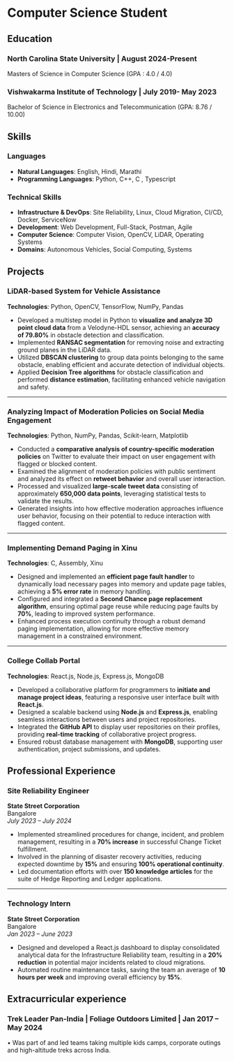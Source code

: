# Computer Science Student

## Education

### North Carolina State University | August 2024-Present

Masters of Science in Computer Science (GPA : 4.0 / 4.0)

### Vishwakarma Institute of Technology | July 2019- May 2023

Bachelor of Science in Electronics and Telecommunication (GPA: 8.76 / 10.00)

## Skills

### Languages

- **Natural Languages**: English, Hindi, Marathi
- **Programming Languages**: Python, C++, C , Typescript

### Technical Skills

- **Infrastructure & DevOps**: Site Reliability, Linux, Cloud Migration, CI/CD, Docker, ServiceNow
- **Development**: Web Development, Full-Stack, Postman, Agile
- **Computer Science**: Computer Vision, OpenCV, LiDAR, Operating Systems
- **Domains**: Autonomous Vehicles, Social Computing, Systems

## Projects

### LiDAR-based System for Vehicle Assistance

**Technologies**: Python, OpenCV, TensorFlow, NumPy, Pandas

- Developed a multistep model in Python to **visualize and analyze 3D point cloud data** from a Velodyne-HDL sensor, achieving an **accuracy of 79.80%** in obstacle detection and classification.
- Implemented **RANSAC segmentation** for removing noise and extracting ground planes in the LiDAR data.
- Utilized **DBSCAN clustering** to group data points belonging to the same obstacle, enabling efficient and accurate detection of individual objects.
- Applied **Decision Tree algorithms** for obstacle classification and performed **distance estimation**, facilitating enhanced vehicle navigation and safety.

---

### Analyzing Impact of Moderation Policies on Social Media Engagement

**Technologies**: Python, NumPy, Pandas, Scikit-learn, Matplotlib

- Conducted a **comparative analysis of country-specific moderation policies** on Twitter to evaluate their impact on user engagement with flagged or blocked content.
- Examined the alignment of moderation policies with public sentiment and analyzed its effect on **retweet behavior** and overall user interaction.
- Processed and visualized **large-scale tweet data** consisting of approximately **650,000 data points**, leveraging statistical tests to validate the results.
- Generated insights into how effective moderation approaches influence user behavior, focusing on their potential to reduce interaction with flagged content.

---

### Implementing Demand Paging in Xinu

**Technologies**: C, Assembly, Xinu

- Designed and implemented an **efficient page fault handler** to dynamically load necessary pages into memory and update page tables, achieving a **5% error rate** in memory handling.
- Configured and integrated a **Second Chance page replacement algorithm**, ensuring optimal page reuse while reducing page faults by **70%**, leading to improved system performance.
- Enhanced process execution continuity through a robust demand paging implementation, allowing for more effective memory management in a constrained environment.

---

### College Collab Portal

**Technologies**: React.js, Node.js, Express.js, MongoDB

- Developed a collaborative platform for programmers to **initiate and manage project ideas**, featuring a responsive user interface built with **React.js**.
- Designed a scalable backend using **Node.js** and **Express.js**, enabling seamless interactions between users and project repositories.
- Integrated the **GitHub API** to display user repositories on their profiles, providing **real-time tracking** of collaborative project progress.
- Ensured robust database management with **MongoDB**, supporting user authentication, project submissions, and updates.

## Professional Experience

### Site Reliability Engineer

**State Street Corporation**  
Bangalore  
_July 2023 – July 2024_

- Implemented streamlined procedures for change, incident, and problem management, resulting in a **70% increase** in successful Change Ticket fulfillment.
- Involved in the planning of disaster recovery activities, reducing expected downtime by **15%** and ensuring **100% operational continuity**.
- Led documentation efforts with over **150 knowledge articles** for the suite of Hedge Reporting and Ledger applications.

---

### Technology Intern

**State Street Corporation**  
Bangalore  
_Jan 2023 – June 2023_

- Designed and developed a React.js dashboard to display consolidated analytical data for the Infrastructure Reliability team, resulting in a **20% reduction** in potential major incidents related to cloud migrations.
- Automated routine maintenance tasks, saving the team an average of **10 hours per week** and improving overall efficiency by **15%**.

## Extracurricular experience

### Trek Leader Pan-India | Foliage Outdoors Limited | Jan 2017 – May 2024

• Was part of and led teams taking multiple kids camps, corporate outings and high-altitude treks across India.
